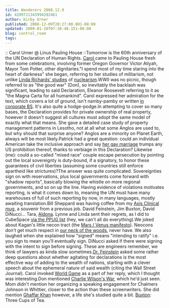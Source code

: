 ```yaml
---
title: Wanderers 2008.12.9
id: 4209721343994282461
author: Kirby Urner
published: 2008-12-09T20:27:00.001-08:00
updated: 2009-01-26T07:38:48.151-08:00
blog: control_room
tags: 
---
```


[](http://www.flickr.com/photos/17157315@N00/3096597561/):: Carol Urner @ Linus Pauling House ::Tomorrow is the 60th anniversary of the UN Declaration of Human Rights.  [Carol ](http://worldgame.blogspot.com/2007/04/woman-for-peace.html)came to Pauling House fresh from some celebrations, involving former Oregon Governor Victor Atiyah, Mayor Tom Potter, other dignitaries."I spend most of my time staring into the heart of darkness" she began, referring to her studies of militarism, not unlike [Linda Richards' studies](http://controlroom.blogspot.com/2008/09/wanderers-200892.html) of [nuclearism](http://worldgame.blogspot.com/2008/11/excellent-adventure.html).WWII was no picnic, though referred to as "the good war" (Don), so inevitably the backlash was significant, leading to said Declaration, Eleanor Roosevelt referring to it as "the Magna Carta for all humankind".  Carol expressed her admiration for the text, which covers a lot of ground, isn't namby-pamby or written [in corporate BS](http://www.flickr.com/photos/17157315@N00/2940552880/).  It's also quite a hodge-podge.In attempting to cover so many bases, the Declaration provides for private ownership of real property, however it doesn't suggest all cultures must adopt the same model of exactly what that means.  She gave a detailed case study of property management patterns in Lesotho, not at all what some Anglos are used to, but why should that surprise anyone?  Anglos are a minority on Planet Earth, always will be most likely.Patrick had a great question:  could an individual American take the inclusive approach and say [her gay marriage](http://worldgame.blogspot.com/2008/09/friendly-wedding.html) trumps any US prohibition thereof, thanks to verbiage in this Declaration?  Likewise (me):  could a so-called "mixed race" couple escape persecution by pointing out the local sovereignty is duty-bound, if a signatory, to honor these guarantees of civil liberties (assuming some countries still enforce apartheid like strictures)?The answer was quite complicated.  Sovereignties sign on with reservations, plus local governments come forward with "shadow reports", basically blowing the whistle on more regional governments, and so on up the line.  Having evidence of violations motivates reporting, is what it comes down to, meaning the UN must have many warehouses of full of such reporting by now, in many languages, mostly awaiting translation.Bill Sheppard was having coffee from my [Axis Clinical mug](http://www.flickr.com/photos/17157315@N00/3096597441/), a souvenir from a previous job.  David Feinstein, Jim Buxton, David DiNucci... Tara, [Aldona](http://mybizmo.blogspot.com/2008/03/wanderers-200834.html). Lynne and Linda sent their regrets, as I did to CubeSpace [via the PPUG list](http://mail.python.org/pipermail/edu-sig/2008-December/008898.html) (hey, we can't all do everything).We joked about Kagan's little necon tract (the [Mars / Venus manifesto](http://worldgame.blogspot.com/2006/03/temple-to-athena.html)).  Neocons don't get much respect in [our neck of the woods](http://en.wikipedia.org/wiki/Silicon_Forest), never have.  We also laughed when she explained how "signed" means "intending to ratify" i.e. you sign to mean you'll eventually sign.  DiNucci asked if there were signing with the intent to sign before signing.  These are engineers remember, we think of lawyers as kinda slow sometimes.[Dr. Feinstein](http://controlroom.blogspot.com/2005/04/judging-science.html) asked some rather deep questions about whether agitating for declarations is the most effective way of adding to the wealth of nations, starting with a clever speech about the ephemeral nature of said wealth (citing the Wall Street Journal).  Carol invoked [World Game](http://controlroom.blogspot.com/2007/11/science-friday.html) as a part of her reply, which I thought was interesting.Don mentioned [Charlie Wilson's War](http://mybizmo.blogspot.com/2007/12/charlie-wilsons-war-movie-review.html), which he'd just seen.  Mom didn't mention her organizing a speaking engagement for Chalmers Johnson in Whittier, closer to the action than these screenwriters.  She did mention [Ghaffar Khan](http://controlroom.blogspot.com/2007/08/liberal-islam.html) however, a life she's studied quite a bit.  [Buxton](http://www.flickr.com/photos/17157315@N00/3051790598/):  Three Cups of Tea.
